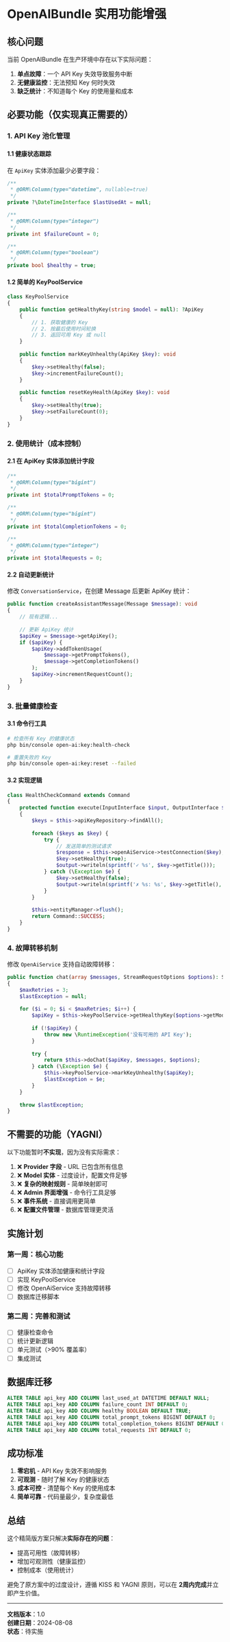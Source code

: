 # OpenAIBundle 实用功能增强

## 核心问题

当前 OpenAIBundle 在生产环境中存在以下实际问题：
1. **单点故障**：一个 API Key 失效导致服务中断
2. **无健康监控**：无法预知 Key 何时失效
3. **缺乏统计**：不知道每个 Key 的使用量和成本

## 必要功能（仅实现真正需要的）

### 1. API Key 池化管理

#### 1.1 健康状态跟踪
在 `ApiKey` 实体添加最少必要字段：
```php
/**
 * @ORM\Column(type="datetime", nullable=true)
 */
private ?\DateTimeInterface $lastUsedAt = null;

/**
 * @ORM\Column(type="integer")
 */
private int $failureCount = 0;

/**
 * @ORM\Column(type="boolean")
 */
private bool $healthy = true;
```

#### 1.2 简单的 KeyPoolService
```php
class KeyPoolService
{
    public function getHealthyKey(string $model = null): ?ApiKey
    {
        // 1. 获取健康的 Key
        // 2. 按最后使用时间轮换
        // 3. 返回可用 Key 或 null
    }
    
    public function markKeyUnhealthy(ApiKey $key): void
    {
        $key->setHealthy(false);
        $key->incrementFailureCount();
    }
    
    public function resetKeyHealth(ApiKey $key): void
    {
        $key->setHealthy(true);
        $key->setFailureCount(0);
    }
}
```

### 2. 使用统计（成本控制）

#### 2.1 在 ApiKey 实体添加统计字段
```php
/**
 * @ORM\Column(type="bigint")
 */
private int $totalPromptTokens = 0;

/**
 * @ORM\Column(type="bigint")
 */
private int $totalCompletionTokens = 0;

/**
 * @ORM\Column(type="integer")
 */
private int $totalRequests = 0;
```

#### 2.2 自动更新统计
修改 `ConversationService`，在创建 Message 后更新 ApiKey 统计：
```php
public function createAssistantMessage(Message $message): void
{
    // 现有逻辑...
    
    // 更新 ApiKey 统计
    $apiKey = $message->getApiKey();
    if ($apiKey) {
        $apiKey->addTokenUsage(
            $message->getPromptTokens(),
            $message->getCompletionTokens()
        );
        $apiKey->incrementRequestCount();
    }
}
```

### 3. 批量健康检查

#### 3.1 命令行工具
```bash
# 检查所有 Key 的健康状态
php bin/console open-ai:key:health-check

# 重置失败的 Key
php bin/console open-ai:key:reset --failed
```

#### 3.2 实现逻辑
```php
class HealthCheckCommand extends Command
{
    protected function execute(InputInterface $input, OutputInterface $output): int
    {
        $keys = $this->apiKeyRepository->findAll();
        
        foreach ($keys as $key) {
            try {
                // 发送简单的测试请求
                $response = $this->openAiService->testConnection($key);
                $key->setHealthy(true);
                $output->writeln(sprintf('✓ %s', $key->getTitle()));
            } catch (\Exception $e) {
                $key->setHealthy(false);
                $output->writeln(sprintf('✗ %s: %s', $key->getTitle(), $e->getMessage()));
            }
        }
        
        $this->entityManager->flush();
        return Command::SUCCESS;
    }
}
```

### 4. 故障转移机制

修改 `OpenAiService` 支持自动故障转移：
```php
public function chat(array $messages, StreamRequestOptions $options): StreamResponseVO
{
    $maxRetries = 3;
    $lastException = null;
    
    for ($i = 0; $i < $maxRetries; $i++) {
        $apiKey = $this->keyPoolService->getHealthyKey($options->getModel());
        
        if (!$apiKey) {
            throw new \RuntimeException('没有可用的 API Key');
        }
        
        try {
            return $this->doChat($apiKey, $messages, $options);
        } catch (\Exception $e) {
            $this->keyPoolService->markKeyUnhealthy($apiKey);
            $lastException = $e;
        }
    }
    
    throw $lastException;
}
```

## 不需要的功能（YAGNI）

以下功能暂时**不实现**，因为没有实际需求：

1. ❌ **Provider 字段** - URL 已包含所有信息
2. ❌ **Model 实体** - 过度设计，配置文件足够
3. ❌ **复杂的映射规则** - 简单映射即可
4. ❌ **Admin 界面增强** - 命令行工具足够
5. ❌ **事件系统** - 直接调用更简单
6. ❌ **配置文件管理** - 数据库管理更灵活

## 实施计划

### 第一周：核心功能
- [ ] ApiKey 实体添加健康和统计字段
- [ ] 实现 KeyPoolService
- [ ] 修改 OpenAiService 支持故障转移
- [ ] 数据库迁移脚本

### 第二周：完善和测试
- [ ] 健康检查命令
- [ ] 统计更新逻辑
- [ ] 单元测试（>90% 覆盖率）
- [ ] 集成测试

## 数据库迁移

```sql
ALTER TABLE api_key ADD COLUMN last_used_at DATETIME DEFAULT NULL;
ALTER TABLE api_key ADD COLUMN failure_count INT DEFAULT 0;
ALTER TABLE api_key ADD COLUMN healthy BOOLEAN DEFAULT TRUE;
ALTER TABLE api_key ADD COLUMN total_prompt_tokens BIGINT DEFAULT 0;
ALTER TABLE api_key ADD COLUMN total_completion_tokens BIGINT DEFAULT 0;
ALTER TABLE api_key ADD COLUMN total_requests INT DEFAULT 0;
```

## 成功标准

1. **零宕机** - API Key 失效不影响服务
2. **可观测** - 随时了解 Key 的健康状态
3. **成本可控** - 清楚每个 Key 的使用成本
4. **简单可靠** - 代码量最少，复杂度最低

## 总结

这个精简版方案只解决**实际存在的问题**：
- 提高可用性（故障转移）
- 增加可观测性（健康监控）
- 控制成本（使用统计）

避免了原方案中的过度设计，遵循 KISS 和 YAGNI 原则，可以在 **2周内完成**并立即产生价值。

---

**文档版本**：1.0  
**创建日期**：2024-08-08  
**状态**：待实施